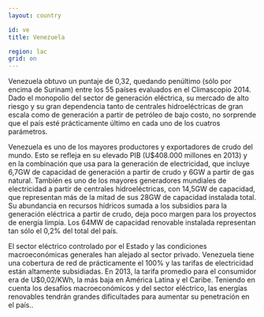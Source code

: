 ```yaml
---
layout: country

id: ve
title: Venezuela

region: lac
grid: on
---
```

Venezuela obtuvo un puntaje de 0,32, quedando penúltimo (sólo por encima de Surinam) entre los 55 países evaluados en el Climascopio 2014. Dado el monopolio del sector de generación eléctrica, su mercado de alto riesgo y su gran dependencia tanto de centrales hidroeléctricas de gran escala como de generación a partir de petróleo de bajo costo, no sorprende que el país esté prácticamente último en cada uno de los cuatros parámetros.

Venezuela es uno de los mayores productores y exportadores de crudo del mundo. Esto se refleja en su elevado PIB (U$408.000 millones en 2013) y en la combinación que usa para la generación de electricidad, que incluye 6,7GW de capacidad de generación a partir de crudo y 6GW a partir de gas natural. También es uno de los mayores generadores mundiales de electricidad a partir de centrales hidroeléctricas, con 14,5GW de capacidad, que representan más de la mitad de sus 28GW de capacidad instalada total. Su abundancia en recursos hídricos sumada a los subsidios para la generación eléctrica a partir de crudo, deja poco margen para los proyectos de energía limpia. Los 64MW de capacidad renovable instalada representan tan sólo el 0,2% del total del país.

El sector eléctrico controlado por el Estado y las condiciones macroeconómicas generales han alejado al sector privado. Venezuela tiene una cobertura de red de prácticamente el 100% y las tarifas de electricidad están altamente subsidiadas. En 2013, la tarifa promedio para el consumidor era de U$0,02/KWh, la más baja en América Latina y el Caribe. Teniendo en cuenta los desafíos macroeconómicos y del sector eléctrico, las energías renovables tendrán grandes dificultades para aumentar su penetración en el país..